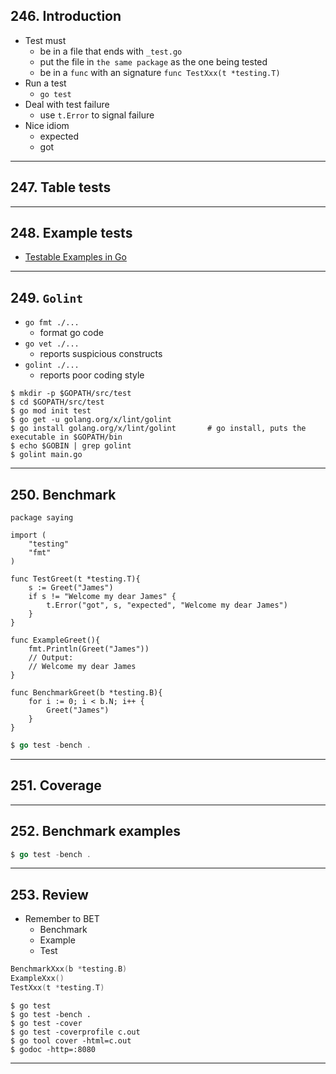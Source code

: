 ## 246. Introduction

* Test must
    * be in a file that ends with `_test.go`
    * put the file in `the same package` as the one being tested
    * be in a `func` with an signature `func TestXxx(t *testing.T)`
* Run a test
    * `go test` 
* Deal with test failure
    * use `t.Error` to signal failure
* Nice idiom
    * expected
    * got

***

## 247. Table tests

***

## 248. Example tests

* [Testable Examples in Go](https://go.dev/blog/examples)

***

## 249. `Golint`

* `go fmt ./...`
    * format go code
* `go vet ./...`
    * reports suspicious constructs
* `golint ./...`
    * reports poor coding style

```
$ mkdir -p $GOPATH/src/test
$ cd $GOPATH/src/test
$ go mod init test
$ go get -u golang.org/x/lint/golint
$ go install golang.org/x/lint/golint       # go install, puts the executable in $GOPATH/bin
$ echo $GOBIN | grep golint
$ golint main.go
```

***

## 250. Benchmark

```
package saying

import (
    "testing"
    "fmt"
)

func TestGreet(t *testing.T){
    s := Greet("James")
    if s != "Welcome my dear James" {
        t.Error("got", s, "expected", "Welcome my dear James")
    }
}

func ExampleGreet(){
    fmt.Println(Greet("James"))
    // Output:
    // Welcome my dear James
}

func BenchmarkGreet(b *testing.B){
    for i := 0; i < b.N; i++ {
        Greet("James")
    } 
}
```

```go
$ go test -bench .
```

***

## 251. Coverage

***

## 252. Benchmark examples

```go
$ go test -bench .
```

***

## 253. Review

* Remember to BET
    - Benchmark
    - Example
    - Test

```go
BenchmarkXxx(b *testing.B)
ExampleXxx()
TestXxx(t *testing.T)
```

```
$ go test
$ go test -bench .
$ go test -cover
$ go test -coverprofile c.out
$ go tool cover -html=c.out
$ godoc -http=:8080
```

***
